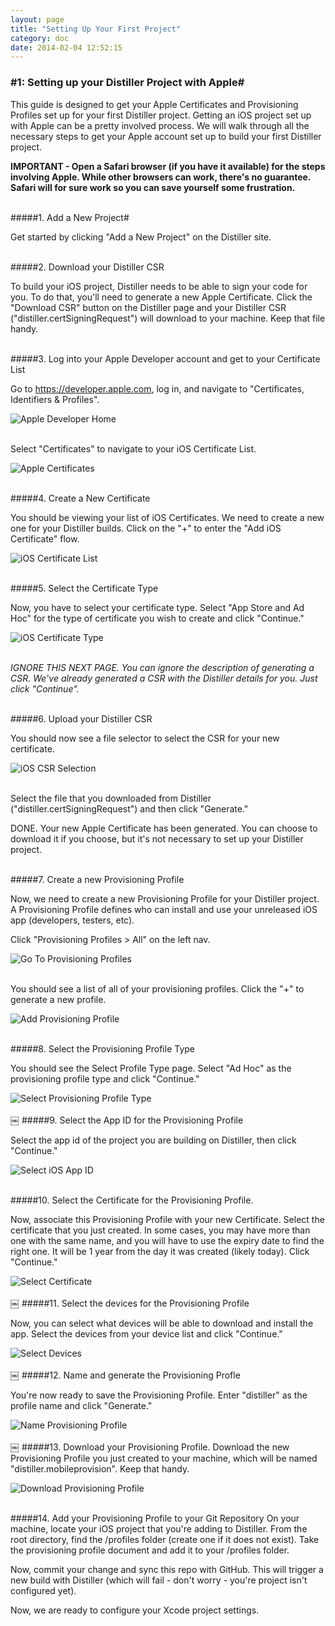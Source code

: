 ```yaml
---
layout: page
title: "Setting Up Your First Project"
category: doc
date: 2014-02-04 12:52:15
---
```



### #1: Setting up your Distiller Project with Apple#

This guide is designed to get your Apple Certificates and Provisioning Profiles set up for your first Distiller project. Getting an iOS project set up with Apple can be a pretty involved process. We will walk through all the necessary steps to get your Apple account set up to build your first Distiller project.


**IMPORTANT - Open a Safari browser (if you have it available) for the steps involving Apple. While other browsers can work, there's no guarantee. Safari will for sure work so you can save yourself some frustration.**
<br />
<br />

#####1. Add a New Project#

Get started by clicking "Add a New Project" on the Distiller site.
<br />
<br />

#####2. Download your Distiller CSR

To build your iOS project, Distiller needs to be able to sign your code for you. To do that, you'll need to generate a new Apple Certificate.  Click the "Download CSR" button on the Distiller page and your Distiller CSR ("distiller.certSigningRequest") will download to your machine. Keep that file handy.
<br />
<br />

#####3. Log into your Apple Developer account and get to your Certificate List

Go to https://developer.apple.com, log in, and navigate to "Certificates, Identifiers & Profiles".

![Apple Developer Home](/img/01-dev-center-home.png) 

<br />
Select "Certificates" to navigate to your iOS Certificate List.


![Apple Certificates](/img/02-select-certificates.png)
<br />
<br />

#####4. Create a New Certificate

You should be viewing your list of iOS Certificates. We need to create a new one for your Distiller builds. Click on the "+" to enter the "Add iOS Certificate" flow.

![iOS Certificate List](/img/03-add-new-certificate.png)
<br />
<br />

#####5. Select the Certificate Type

Now, you have to select your certificate type. Select "App Store and Ad Hoc" for the type of certificate you wish to create and click "Continue."

![iOS Certificate Type](/img/04-select-certificate-type.png)
<br />
<br />

*IGNORE THIS NEXT PAGE. You can ignore the description of generating a CSR. We've already generated a CSR with the Distiller details for you. Just click "Continue".*
<br />
<br />

#####6. Upload your Distiller CSR

You should now see a file selector to select the CSR for your new certificate.

![iOS CSR Selection](/img/05-upload-csr.png)
<br />
<br />

Select the file that you downloaded from Distiller ("distiller.certSigningRequest") and then click "Generate."

DONE. Your new Apple Certificate has been generated.  You can choose to download it if you choose, but it's not necessary to set up your Distiller project.
<br />
<br />

#####7. Create a new Provisioning Profile

Now, we need to create a new Provisioning Profile for your Distiller project.  A Provisioning Profile defines who can install and use your unreleased iOS app (developers, testers, etc).

Click "Provisioning Profiles > All" on the left nav.

![Go To Provisioning Profiles](/img/06-goto-provisioning-profiles.png)
<br />
<br />

You should see a list of all of your provisioning profiles. Click the "+" to generate a new profile.  

![Add Provisioning Profile](/img/07-add-provisioning-profile.png)
<br />
<br />

#####8. Select the Provisioning Profile Type

You should see the Select Profile Type page. Select "Ad Hoc" as the provisioning profile type and click "Continue."

![Select Provisioning Profile Type](/img/08-select-profile-type.png)
<br />
<br />
￼
#####9. Select the App ID for the Provisioning Profile

Select the app id of the project you are building on Distiller, then click "Continue."

![Select iOS App ID](/img/09-select-app-id.png)
<br />
<br />

#####10. Select the Certificate for the Provisioning Profile.

Now, associate this Provisioning Profile with your new Certificate. Select the certificate that you just created. In some cases, you may have more than one with the same name, and you will have to use the expiry date to find the right one. It will be 1 year from the day it was created (likely today). Click "Continue."

![Select Certificate](/img/10-select-certificate.png)
<br />
<br />
￼
#####11. Select the devices for the Provisioning Profile

Now, you can select what devices will be able to download and install the app. Select the devices from your device list and click "Continue."

![Select Devices](/img/11-select-devices.png)
<br />
<br />
￼
#####12. Name and generate the Provisioning Profle

You're now ready to save the Provisioning Profile. Enter "distiller" as the profile name and click "Generate."

![Name Provisioning Profile](/img/12-name-save-provisioning-profile.png)
<br />
<br />
￼
#####13. Download your Provisioning Profile.
Download the new Provisioning Profile you just created to your machine, which will be named "distiller.mobileprovision".  Keep that handy.

![Download Provisioning Profile](/img/13-download-provisioning-profile.png)
<br />
<br />

#####14. Add your Provisioning Profile to your Git Repository
On your machine, locate your iOS project that you're adding to Distiller.  From the root directory, find the /profiles folder (create one if it does not exist). Take the provisioning profile document and add it to your /profiles folder. 

Now, commit your change and sync this repo with GitHub.  This will trigger a new build with Distiller (which will fail - don't worry - you're project isn't configured yet). 

Now, we are ready to configure your Xcode project settings.  
